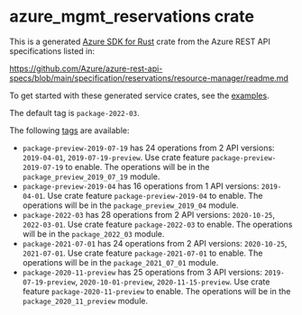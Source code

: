 # azure_mgmt_reservations crate

This is a generated [Azure SDK for Rust](https://github.com/Azure/azure-sdk-for-rust) crate from the Azure REST API specifications listed in:

https://github.com/Azure/azure-rest-api-specs/blob/main/specification/reservations/resource-manager/readme.md

To get started with these generated service crates, see the [examples](https://github.com/Azure/azure-sdk-for-rust/blob/main/services/README.md#examples).

The default tag is `package-2022-03`.

The following [tags](https://github.com/Azure/azure-sdk-for-rust/blob/main/services/tags.md) are available:

- `package-preview-2019-07-19` has 24 operations from 2 API versions: `2019-04-01`, `2019-07-19-preview`. Use crate feature `package-preview-2019-07-19` to enable. The operations will be in the `package_preview_2019_07_19` module.
- `package-preview-2019-04` has 16 operations from 1 API versions: `2019-04-01`. Use crate feature `package-preview-2019-04` to enable. The operations will be in the `package_preview_2019_04` module.
- `package-2022-03` has 28 operations from 2 API versions: `2020-10-25`, `2022-03-01`. Use crate feature `package-2022-03` to enable. The operations will be in the `package_2022_03` module.
- `package-2021-07-01` has 24 operations from 2 API versions: `2020-10-25`, `2021-07-01`. Use crate feature `package-2021-07-01` to enable. The operations will be in the `package_2021_07_01` module.
- `package-2020-11-preview` has 25 operations from 3 API versions: `2019-07-19-preview`, `2020-10-01-preview`, `2020-11-15-preview`. Use crate feature `package-2020-11-preview` to enable. The operations will be in the `package_2020_11_preview` module.